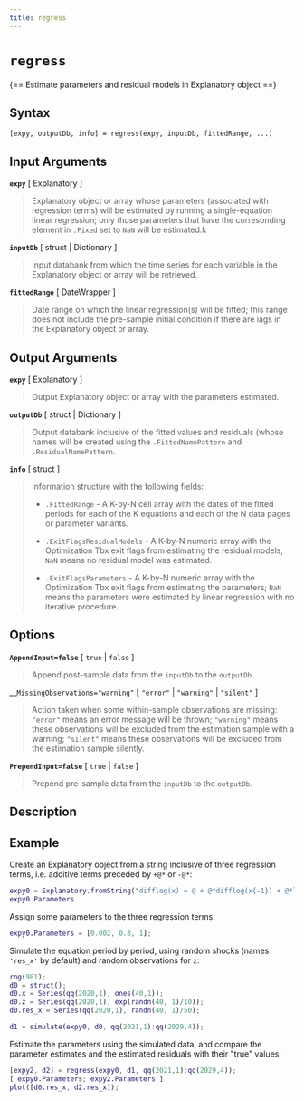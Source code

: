 ```yaml
---
title: regress
---
```


# `regress`

{== Estimate parameters and residual models in Explanatory object ==}

## Syntax

    [expy, outputDb, info] = regress(expy, inputDb, fittedRange, ...)


##  Input Arguments

__`expy`__ [ Explanatory ]
> 
> Explanatory object or array whose parameters (associated with
> regression terms) will be estimated by running a single-equation
> linear regression; only those parameters that have the corresonding
> element in `.Fixed` set to `NaN` will be estimated.k
> 

__`inputDb`__ [ struct | Dictionary ]
> 
> Input databank from which the time series for each variable in the
> Explanatory object or array will be retrieved.
> 

__`fittedRange`__ [ DateWrapper ]
> 
> Date range on which the linear regression(s) will be fitted; this
> range does not include the pre-sample initial condition if there are
> lags in the Explanatory object or array.
> 

## Output Arguments

__`expy`__ [ Explanatory ]
> 
> Output Explanatory object or array with the parameters estimated.
> 

__`outputDb`__ [ struct | Dictionary ]
> 
> Output databank inclusive of the fitted values and residuals (whose
> names will be created using the `.FittedNamePattern` and
> `.ResidualNamePattern`.
> 

__`info`__ [ struct ]
> 
> Information structure with the following fields:
> 
> * `.FittedRange` - A K-by-N cell array with the dates of the fitted
>   periods for each of the K equations and each of the N data pages or
>   parameter variants.
> 
> * `.ExitFlagsResidualModels` - A K-by-N numeric array with the
>   Optimization Tbx exit flags from estimating the residual models; `NaN`
>   means no residual model was estimated.
> 
> * `.ExitFlagsParameters` - A K-by-N numeric array with the Optimization
>   Tbx exit flags from estimating the parameters; `NaN` means the
>   parameters were estimated by linear regression with no iterative
>   procedure.
> 

##  Options

__`AppendInput=false`__ [ `true` | `false` ]
> 
> Append post-sample data from the `inputDb` to the `outputDb`.
> 

__`MissingObservations="warning"` [ `"error"` | `"warning"` | `"silent"` ]
> 
> Action taken when some within-sample observations are missing:
> `"error"` means an error message will be thrown; `"warning"` means
> these observations will be excluded from the estimation sample with a
> warning; `"silent"` means these observations will be excluded from
> the estimation sample silently.
> 

__`PrependInput=false`__ [ `true` | `false` ]
> 
> Prepend pre-sample data from the `inputDb` to the `outputDb`.
> 

## Description


## Example

Create an Explanatory object from a string inclusive of three regression
terms, i.e. additive terms preceded by `+@*` or `-@*`:

```matlab
expy0 = Explanatory.fromString("difflog(x) = @ + @*difflog(x{-1}) + @*log(z)");
expy0.Parameters
```

Assign some parameters to the three regression terms:

```matlab
expy0.Parameters = [0.002, 0.8, 1];
```

Simulate the equation period by period, using random shocks (names `'res_x'`
by default) and random observations for `z`:

```matlab
rng(981);
d0 = struct();
d0.x = Series(qq(2020,1), ones(40,1));
d0.z = Series(qq(2020,1), exp(randn(40, 1)/10));
d0.res_x = Series(qq(2020,1), randn(40, 1)/50);

d1 = simulate(expy0, d0, qq(2021,1):qq(2029,4));
```

Estimate the parameters using the simulated data, and compare the
parameter estimates and the estimated residuals with their "true" values:

```matlab
[expy2, d2] = regress(expy0, d1, qq(2021,1):qq(2029,4));
[ expy0.Parameters; expy2.Parameters ]
plot([d0.res_x, d2.res_x]);
```

